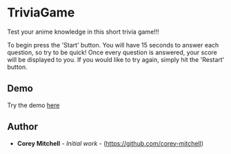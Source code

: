 # TriviaGame

Test your anime knowledge in this short trivia game!!!

To begin press the 'Start' button. You will have 15 seconds to answer each question, so try to be quick! Once every question is answered, your score will be displayed to you. If you would like to try again, simply hit the 'Restart' button.

## Demo

Try the demo [here](https://corey-mitchell.github.io/TriviaGame/)

## Author

* **Corey Mitchell** - *Initial work* - (https://github.com/corey-mitchell)
